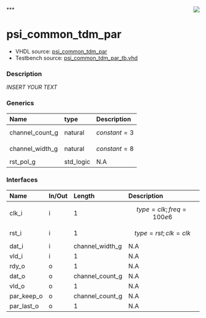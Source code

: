 <img align="right" src="../doc/psi_logo.png">
***

# psi_common_tdm_par
 - VHDL source: [psi_common_tdm_par](C:/Users/stef_b/git/GFA/Libraries/Firmware/VHDL/psi_common/hdl/psi_common_tdm_par.vhd)
 - Testbench source: [psi_common_tdm_par_tb.vhd](../testbench/psi_common_tdm_par_tb/psi_common_tdm_par_tb.vhd)

### Description
*INSERT YOUR TEXT*

### Generics
| Name            | type      | Description      |
|:----------------|:----------|:-----------------|
| channel_count_g | natural   | $$ constant=3 $$ |
| channel_width_g | natural   | $$ constant=8 $$ |
| rst_pol_g       | std_logic | N.A              |

### Interfaces
| Name       | In/Out   | Length          | Description                |
|:-----------|:---------|:----------------|:---------------------------|
| clk_i      | i        | 1               | $$ type=clk; freq=100e6 $$ |
| rst_i      | i        | 1               | $$ type=rst; clk=clk $$    |
| dat_i      | i        | channel_width_g | N.A                        |
| vld_i      | i        | 1               | N.A                        |
| rdy_o      | o        | 1               | N.A                        |
| dat_o      | o        | channel_count_g | N.A                        |
| vld_o      | o        | 1               | N.A                        |
| par_keep_o | o        | channel_count_g | N.A                        |
| par_last_o | o        | 1               | N.A                        |